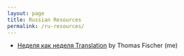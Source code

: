 ```yaml
---
layout: page
title: Russian Resources
permalink: /ru-resources/
---
```


* [Неделя как неделя Translation](/a-week-like-any-other-translation) by Thomas Fischer (me)